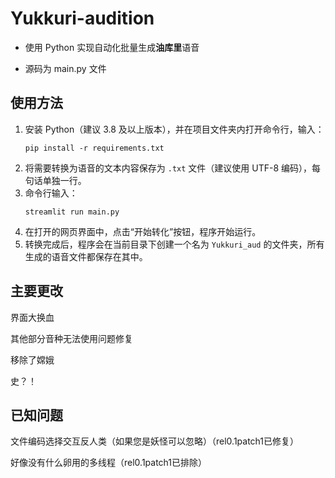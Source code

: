 # Yukkuri-audition

- 使用 Python 实现自动化批量生成**油库里**语音

- 源码为 main.py 文件


## 使用方法

1. 安装 Python（建议 3.8 及以上版本），并在项目文件夹内打开命令行，输入：
   ```
   pip install -r requirements.txt
   ```
2. 将需要转换为语音的文本内容保存为 `.txt` 文件（建议使用 UTF-8 编码），每句话单独一行。
3. 命令行输入：
   ```
   streamlit run main.py
   ```
4. 在打开的网页界面中，点击“开始转化”按钮，程序开始运行。
5. 转换完成后，程序会在当前目录下创建一个名为 `Yukkuri_aud` 的文件夹，所有生成的语音文件都保存在其中。
## 主要更改
界面大换血

其他部分音种无法使用问题修复

移除了嫦娥

史？！
## 已知问题
文件编码选择交互反人类（如果您是妖怪可以忽略）（rel0.1patch1已修复）

好像没有什么卵用的多线程（rel0.1patch1已排除）